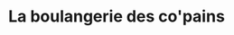 ---
title: "La boulangerie des co'pains"
url: /mouchard/la-boulangerie-des-copains/
shop: boulangerie
---